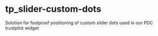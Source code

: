 # tp_slider-custom-dots

Solution for foolproof positioning of custom slider dots used in our PDC trustpilot widget
